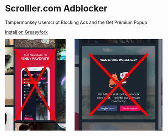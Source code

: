 # Scrolller.com Adblocker
Tampermonkey Userscript Blocking Ads and the Get Premium Popup

[Install on Greasyfork](https://greasyfork.org/scripts/465664)

![Image](image.jpg)
